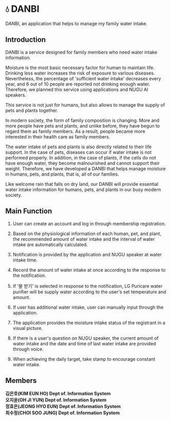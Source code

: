 # 💧 DANBI

DANBI, an application that helps to manage my family water intake.


## Introduction

DANBI is a service designed for family members who need water intake information.

Moisture is the most basic necessary factor for human to maintain life. Drinking less water increases the risk of exposure to various diseases. Nevertheless, the percentage of 'sufficient water intake' decreases every year, and 6 out of 10 people are reported not drinking enough water. Therefore, we planned this service using applications and NUGU AI speakers.

This service is not just for humans, but also allows to manage the supply of pets and plants together. 

In modern society, the form of family composition is changing. More and more people have pets and plants, and unlike before, they have begun to regard them as family members. As a result, people became more interested in their health care as family members.

The water intake of pets and plants is also directly related to their life support. In the case of pets, diseases can occur if water intake is not performed properly. In addition, in the case of plants, if the cells do not have enough water, they become malnourished and cannot support their weight. Therefore, we have developed a DANBI that helps manage moisture in humans, pets, and plants, that is, all of our families.

Like welcome rain that falls on dry land, our DANBI will provide essential water intake information for humans, pets, and plants in our busy modern society.

## Main Function

1. User can create an account and log in through membership registration.

2. Based on the physiological information of each human, pet, and plant, the recommended amount of water intake and the interval of water intake are automatically calculated.

3. Notification is provided by the application and NUGU speaker at water intake time.

4. Record the amount of water intake at once according to the response to the notification.

5. If '물 받기' is selected in response to the notification, LG Puricare water purifier will be supply water according to the user's set temperature and amount.

6. If user has additional water intake, user can manually input through the application.

7. The application provides the moisture intake status of the registrant in a visual picture.

8. If there is a user's question on NUGU speaker, the current amount of water intake and the date and time of last water intake are provided through voice.

9. When achieving the daily target, take stamp to encourage constant water intake.

## Members
__김은호(KIM EUN HO) Dept of. Information System__  
__오지윤(OH JI YUN) Dept of. Information System__  
__정효은(JEONG HYO EUN) Dept of. Information System__  
__최수정(CHOI SOO JUNG) Dept of. Information System__